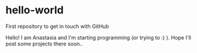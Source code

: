 # hello-world
First repository to get in touch with GitHub

Hello!
I am Anastasia and I'm starting programming (or trying to :) ). 
Hope I'll post some projects there soon..
